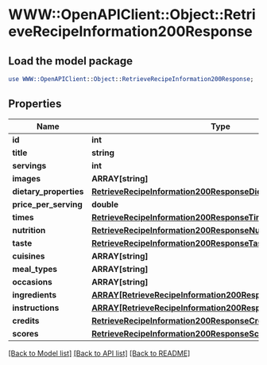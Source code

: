 # WWW::OpenAPIClient::Object::RetrieveRecipeInformation200Response

## Load the model package
```perl
use WWW::OpenAPIClient::Object::RetrieveRecipeInformation200Response;
```

## Properties
Name | Type | Description | Notes
------------ | ------------- | ------------- | -------------
**id** | **int** |  | [optional] 
**title** | **string** |  | [optional] 
**servings** | **int** |  | [optional] 
**images** | **ARRAY[string]** |  | [optional] 
**dietary_properties** | [**RetrieveRecipeInformation200ResponseDietaryProperties**](RetrieveRecipeInformation200ResponseDietaryProperties.md) |  | [optional] 
**price_per_serving** | **double** |  | [optional] 
**times** | [**RetrieveRecipeInformation200ResponseTimes**](RetrieveRecipeInformation200ResponseTimes.md) |  | [optional] 
**nutrition** | [**RetrieveRecipeInformation200ResponseNutrition**](RetrieveRecipeInformation200ResponseNutrition.md) |  | [optional] 
**taste** | [**RetrieveRecipeInformation200ResponseTaste**](RetrieveRecipeInformation200ResponseTaste.md) |  | [optional] 
**cuisines** | **ARRAY[string]** |  | [optional] 
**meal_types** | **ARRAY[string]** |  | [optional] 
**occasions** | **ARRAY[string]** |  | [optional] 
**ingredients** | [**ARRAY[RetrieveRecipeInformation200ResponseIngredientsInner]**](RetrieveRecipeInformation200ResponseIngredientsInner.md) |  | [optional] 
**instructions** | [**ARRAY[RetrieveRecipeInformation200ResponseInstructionsInner]**](RetrieveRecipeInformation200ResponseInstructionsInner.md) |  | [optional] 
**credits** | [**RetrieveRecipeInformation200ResponseCredits**](RetrieveRecipeInformation200ResponseCredits.md) |  | [optional] 
**scores** | [**RetrieveRecipeInformation200ResponseScores**](RetrieveRecipeInformation200ResponseScores.md) |  | [optional] 

[[Back to Model list]](../README.md#documentation-for-models) [[Back to API list]](../README.md#documentation-for-api-endpoints) [[Back to README]](../README.md)


